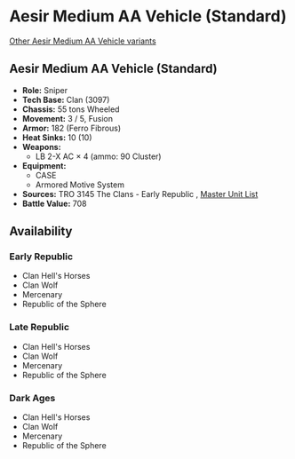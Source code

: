# Aesir Medium AA Vehicle (Standard) 

[Other Aesir Medium AA Vehicle variants](../aesir_medium_aa_vehicle.md) 

## Aesir Medium AA Vehicle (Standard) 

- **Role:** Sniper 
- **Tech Base:** Clan (3097) 
- **Chassis:** 55 tons Wheeled 
- **Movement:** 3 / 5, Fusion 
- **Armor:** 182 (Ferro Fibrous) 
- **Heat Sinks:** 10 (10) 
- **Weapons:** 
  - LB 2-X AC × 4 (ammo: 90 Cluster) 
- **Equipment:** 
  - CASE 
  - Armored Motive System 
- **Sources:** TRO 3145 The Clans - Early Republic , [Master Unit List](http://masterunitlist.info/Unit/Details/6249/aesir-medium-aa-vehicle-standard) 
- **Battle Value:** 708 

## Availability 

### Early Republic 

- Clan Hell's Horses 
- Clan Wolf 
- Mercenary 
- Republic of the Sphere 

### Late Republic 

- Clan Hell's Horses 
- Clan Wolf 
- Mercenary 
- Republic of the Sphere 

### Dark Ages 

- Clan Hell's Horses 
- Clan Wolf 
- Mercenary 
- Republic of the Sphere 


